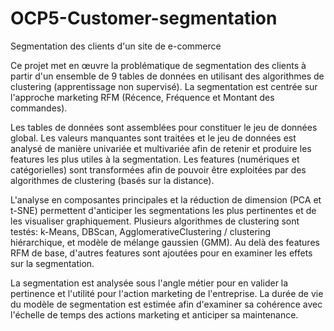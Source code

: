 # OCP5-Customer-segmentation
Segmentation des clients d'un site de e-commerce

Ce projet met en œuvre la problématique de segmentation des clients à partir d'un ensemble de 9 tables de données en utilisant des algorithmes de clustering (apprentissage non supervisé).
La segmentation est centrée sur l'approche marketing RFM (Récence, Fréquence et Montant des commandes).

Les tables de données sont assemblées pour constituer le jeu de données global. Les valeurs manquantes sont traitées et le jeu de données est analysé de manière univariée et multivariée afin de retenir et produire les features les plus utiles à la segmentation.
Les features (numériques et catégorielles) sont transformées afin de pouvoir être exploitées par des algorithmes de clustering (basés sur la distance).

L'analyse en composantes principales et la réduction de dimension (PCA et t-SNE) permettent d'anticiper les segmentations les plus pertinentes et de les visualiser graphiquement.
Plusieurs algorithmes de clustering sont testés: k-Means, DBScan, AgglomerativeClustering / clustering hiérarchique, et modèle de mélange gaussien (GMM).
Au delà des features RFM de base, d'autres features sont ajoutées pour en examiner les effets sur la segmentation.

La segmentation est analysée sous l'angle métier pour en valider la pertinence et l'utilité pour l'action marketing de l'entreprise.
La durée de vie du modèle de segmentation est estimée afin d'examiner sa cohérence avec l'échelle de temps des actions marketing et anticiper sa maintenance.